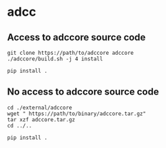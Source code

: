 # adcc

## Access to adccore source code
```
git clone https://path/to/adccore adccore
./adccore/build.sh -j 4 install

pip install .
```

## No access to adccore source code
```
cd ./external/adccore
wget " https://path/to/binary/adccore.tar.gz"
tar xzf adccore.tar.gz
cd ../..

pip install .
```

